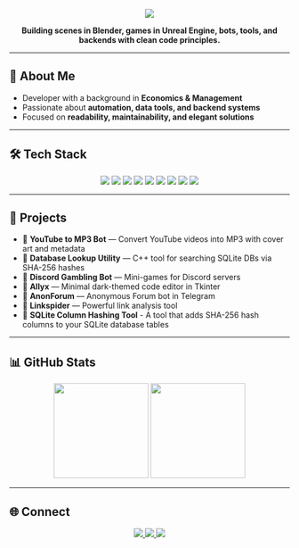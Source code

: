 <p align="center">
  <img src="https://capsule-render.vercel.app/api?type=rect&color=3A2E4D&height=120&section=header&text=Malik%20Alasgar&fontColor=ffffff&fontSize=50&animation=fadeIn&fontAlignY=55" />
</p>

<p align="center">
  <b>Building scenes in Blender, games in Unreal Engine, bots, tools, and backends with clean code principles.</b>
</p>

---

## 👾 About Me
- Developer with a background in **Economics & Management**  
- Passionate about **automation, data tools, and backend systems**  
- Focused on **readability, maintainability, and elegant solutions**

---

## 🛠 Tech Stack

<p align="center">
  <img src="https://img.shields.io/badge/Python-3A2E4D?style=for-the-badge&logo=python&logoColor=white" />
  <img src="https://img.shields.io/badge/C++-2B1A3D?style=for-the-badge&logo=cplusplus&logoColor=white" />
  <img src="https://img.shields.io/badge/JavaScript-3A2E4D?style=for-the-badge&logo=javascript&logoColor=F7DF1E" />
  <img src="https://img.shields.io/badge/HTML5-2B1A3D?style=for-the-badge&logo=html5&logoColor=E34F26" />
  <img src="https://img.shields.io/badge/CSS3-3A2E4D?style=for-the-badge&logo=css3&logoColor=1572B6" />
  <img src="https://img.shields.io/badge/Unreal%20Engine-2B1A3D?style=for-the-badge&logo=unrealengine&logoColor=white" />
  <img src="https://img.shields.io/badge/Blender-3A2E4D?style=for-the-badge&logo=blender&logoColor=F5792A" />
  <img src="https://img.shields.io/badge/OSINT-2D2D2D?style=for-the-badge&logo=protonvpn&logoColor=9D4EDD" />
  <img src="https://img.shields.io/badge/SQLite-2D2D2D?style=for-the-badge&logo=sqlite&logoColor=9D4EDD" />
</p>

---

## 🚀 Projects
- 🎵 **YouTube to MP3 Bot** — Convert YouTube videos into MP3 with cover art and metadata  
- 📂 **Database Lookup Utility** — C++ tool for searching SQLite DBs via SHA-256 hashes  
- 🎲 **Discord Gambling Bot** — Mini-games for Discord servers  
- 📝 **Allyx** — Minimal dark-themed code editor in Tkinter
- 👤 **AnonForum** — Anonymous Forum bot in Telegram
- 👾 **Linkspider** — Powerful link analysis tool
- 📩 **SQLite Column Hashing Tool** - A tool that adds SHA-256 hash columns to your SQLite database tables

---

## 📊 GitHub Stats

<p align="center">
  <img src="https://github-readme-stats.vercel.app/api?username=alas-m&show_icons=true&theme=tokyonight&hide_border=true&bg_color=0D0A14&title_color=9D4EDD&icon_color=7B2CBF" height="170" />
  <img src="https://github-readme-stats.vercel.app/api/top-langs/?username=alas-m&layout=compact&theme=tokyonight&hide_border=true&bg_color=0D0A14&title_color=9D4EDD" height="170" />
</p>

---

## 🌐 Connect
<p align="center">
  <a href="https://www.linkedin.com/in/malik-alasgar-630ba6367">
    <img src="https://img.shields.io/badge/LinkedIn-3A2E4D?style=for-the-badge&logo=linkedin&logoColor=white" />
  </a>
  <a href="https://t.me/cnddev">
    <img src="https://img.shields.io/badge/Telegram-3A2E4D?style=for-the-badge&logo=linkedin&logoColor=white" />
  </a>
  <a href="[https://t.me/cnddev](https://www.instagram.com/cnddevlog/)">
    <img src="https://img.shields.io/badge/Instagram-3A2E4D?style=for-the-badge&logo=linkedin&logoColor=white" />
  </a>
</p>
